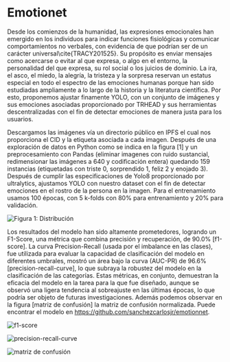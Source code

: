 # Emotionet
Desde los comienzos de la humanidad, las expresiones emocionales han emergido en los individuos para indicar funciones fisiológicas y comunicar comportamientos no verbales, con evidencia de que podrían ser de un carácter universal\cite{TRACY201525}. Su propósito es enviar mensajes como acercarse o evitar al que expresa, o algo en el entorno, la personalidad del que expresa, su rol social o los juicios de dominio. La ira, el asco, el miedo, la alegría, la tristeza y la sorpresa reservan un estatus especial en todo el espectro de las emociones humanas porque han sido estudiadas ampliamente a lo largo de la historia y la literatura científica. Por esto, proponemos ajustar finamente YOLO, con un conjunto de imágenes y sus emociones asociadas proporcionado por TRHEAD y sus herramientas descentralizadas con el fin de detectar emociones de manera justa para los usuarios. 

Descargamos las imágenes vía un directorio público en IPFS el cual nos proporciona el CID y la etiqueta asociada a cada imagen. Después de una exploración de datos en Python como se indica en la figura [1] y un preprocesamiento con Pandas (eliminar imagenes con ruido sustancial, redimensionar las imágenes a 640 y codificación entera) quedando 159 instancias (etiquetadas con triste 0, sorprendido 1, feliz 2 y enojado 3). Después de cumplir las especificaciones de Yolo8 proporcionado por ultralytics, ajustamos YOLO con nuestro dataset con el fin de detectar emociones en el rostro de la persona en la imagen. Para el entrenamiento usamos 100 épocas, con 5 k-folds con 80% para entrenamiento y 20% para validación.

![Figura 1: Distribución](https://github.com/sanchezcarlosjr/emotionnet/assets/24639141/b856765f-8771-413b-8bb3-1a14901f03ef)

Los resultados del modelo han sido altamente prometedores, logrando un F1-Score, una métrica que combina precisión y recuperación, de 90.0% [f1-score]. La curva Precision-Recall (usada por el imbalance en las clases), fue utilizada para evaluar la capacidad de clasificación del modelo en diferentes umbrales, mostró un área bajo la curva (AUC-PR) de 96.6% [precision-recall-curve], lo que subraya la robustez del modelo en la clasificación de las categorías. Estas métricas, en conjunto, demuestran la eficacia del modelo en la tarea para la que fue diseñado, aunque se observó una ligera tendencia al sobreajuste en las últimas épocas, lo que podría ser objeto de futuras investigaciones. Además podemos observar en la figura [matriz de confusión] la matriz de confusión normalizada. Puede encontrar el modelo en https://github.com/sanchezcarlosjr/emotionnet.

![f1-score](https://github.com/sanchezcarlosjr/emotionnet/assets/24639141/8320dd84-e1c7-44f4-b2d7-4441e3de0bfd)

![precision-recall-curve](https://github.com/sanchezcarlosjr/emotionnet/assets/24639141/3d262a47-369c-436d-8f0c-9b9f899f0804)

![matriz de confusión](https://github.com/sanchezcarlosjr/emotionnet/assets/24639141/4662c78d-41e5-4817-953a-84efdbb22fdb)

